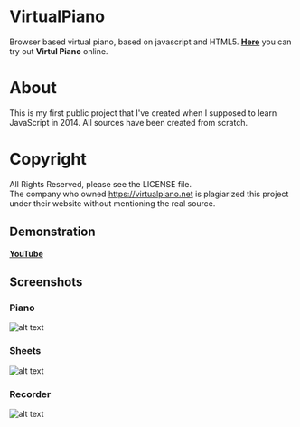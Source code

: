 # VirtualPiano
Browser based virtual piano, based on javascript and HTML5.
[**Here**](http://otanim.github.io/virtual-piano/) you can try out **Virtul Piano** online.

# About
This is my first public project that I've created when I supposed to learn JavaScript in 2014.
All sources have been created from scratch.

# Copyright
All Rights Reserved, please see the LICENSE file.  
The company who owned https://virtualpiano.net is plagiarized this project under their website without mentioning the real source.

## Demonstration
[**YouTube**](https://www.youtube.com/watch?v=jFusXg5g1Gw)

## Screenshots
### Piano
![alt text](https://raw.githubusercontent.com/ArmanYeghiazaryan/VirtualPiano/master/screenshots/piano.gif "Piano")
### Sheets
![alt text](https://raw.githubusercontent.com/ArmanYeghiazaryan/VirtualPiano/master/screenshots/sheets.gif "Sheets")
### Recorder
![alt text](https://raw.githubusercontent.com/ArmanYeghiazaryan/VirtualPiano/master/screenshots/recorder.gif "Recorder")
